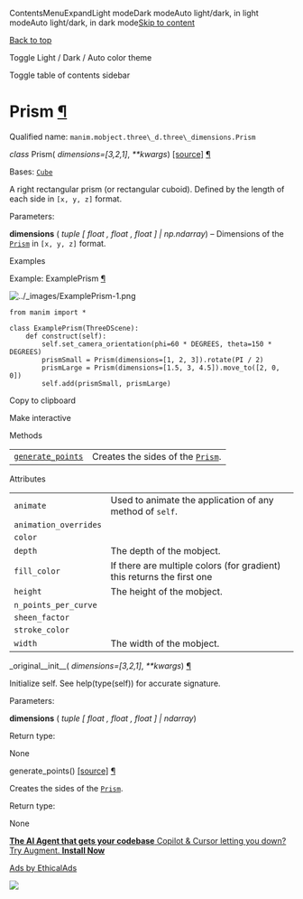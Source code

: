 ContentsMenuExpandLight modeDark modeAuto light/dark, in light modeAuto light/dark, in dark mode[Skip to content](https://docs.manim.community/en/stable/reference/manim.mobject.three_d.three_dimensions.Prism.html#furo-main-content)

[Back to top](https://docs.manim.community/en/stable/reference/manim.mobject.three_d.three_dimensions.Prism.html#)

Toggle Light / Dark / Auto color theme

Toggle table of contents sidebar

# Prism [¶](https://docs.manim.community/en/stable/reference/manim.mobject.three_d.three_dimensions.Prism.html\#prism "Link to this heading")

Qualified name: `manim.mobject.three\_d.three\_dimensions.Prism`

_class_ Prism( _dimensions=\[3,2,1\]_, _\*\*kwargs_) [\[source\]](https://docs.manim.community/en/stable/_modules/manim/mobject/three_d/three_dimensions.html#Prism) [¶](https://docs.manim.community/en/stable/reference/manim.mobject.three_d.three_dimensions.Prism.html#manim.mobject.three_d.three_dimensions.Prism "Link to this definition")

Bases: [`Cube`](https://docs.manim.community/en/stable/reference/manim.mobject.three_d.three_dimensions.Cube.html#manim.mobject.three_d.three_dimensions.Cube "manim.mobject.three_d.three_dimensions.Cube")

A right rectangular prism (or rectangular cuboid).
Defined by the length of each side in `[x, y, z]` format.

Parameters:

**dimensions** ( _tuple_ _\[_ _float_ _,_ _float_ _,_ _float_ _\]_ _\|_ _np.ndarray_) – Dimensions of the [`Prism`](https://docs.manim.community/en/stable/reference/manim.mobject.three_d.three_dimensions.Prism.html#manim.mobject.three_d.three_dimensions.Prism "manim.mobject.three_d.three_dimensions.Prism") in `[x, y, z]` format.

Examples

Example: ExamplePrism [¶](https://docs.manim.community/en/stable/reference/manim.mobject.three_d.three_dimensions.Prism.html#exampleprism)

![../_images/ExamplePrism-1.png](https://docs.manim.community/en/stable/_images/ExamplePrism-1.png)

```
from manim import *

class ExamplePrism(ThreeDScene):
    def construct(self):
        self.set_camera_orientation(phi=60 * DEGREES, theta=150 * DEGREES)
        prismSmall = Prism(dimensions=[1, 2, 3]).rotate(PI / 2)
        prismLarge = Prism(dimensions=[1.5, 3, 4.5]).move_to([2, 0, 0])
        self.add(prismSmall, prismLarge)

```

Copy to clipboard

Make interactive

Methods

|     |     |
| --- | --- |
| [`generate_points`](https://docs.manim.community/en/stable/reference/manim.mobject.three_d.three_dimensions.Prism.html#manim.mobject.three_d.three_dimensions.Prism.generate_points "manim.mobject.three_d.three_dimensions.Prism.generate_points") | Creates the sides of the [`Prism`](https://docs.manim.community/en/stable/reference/manim.mobject.three_d.three_dimensions.Prism.html#manim.mobject.three_d.three_dimensions.Prism "manim.mobject.three_d.three_dimensions.Prism"). |

Attributes

|     |     |
| --- | --- |
| `animate` | Used to animate the application of any method of `self`. |
| `animation_overrides` |  |
| `color` |  |
| `depth` | The depth of the mobject. |
| `fill_color` | If there are multiple colors (for gradient) this returns the first one |
| `height` | The height of the mobject. |
| `n_points_per_curve` |  |
| `sheen_factor` |  |
| `stroke_color` |  |
| `width` | The width of the mobject. |

\_original\_\_init\_\_( _dimensions=\[3,2,1\]_, _\*\*kwargs_) [¶](https://docs.manim.community/en/stable/reference/manim.mobject.three_d.three_dimensions.Prism.html#manim.mobject.three_d.three_dimensions.Prism._original__init__ "Link to this definition")

Initialize self. See help(type(self)) for accurate signature.

Parameters:

**dimensions** ( _tuple_ _\[_ _float_ _,_ _float_ _,_ _float_ _\]_ _\|_ _ndarray_)

Return type:

None

generate\_points() [\[source\]](https://docs.manim.community/en/stable/_modules/manim/mobject/three_d/three_dimensions.html#Prism.generate_points) [¶](https://docs.manim.community/en/stable/reference/manim.mobject.three_d.three_dimensions.Prism.html#manim.mobject.three_d.three_dimensions.Prism.generate_points "Link to this definition")

Creates the sides of the [`Prism`](https://docs.manim.community/en/stable/reference/manim.mobject.three_d.three_dimensions.Prism.html#manim.mobject.three_d.three_dimensions.Prism "manim.mobject.three_d.three_dimensions.Prism").

Return type:

None

[**The AI Agent that gets your codebase** Copilot & Cursor letting you down? Try Augment. **Install Now**](https://server.ethicalads.io/proxy/click/8458/019600e1-a464-71e2-baac-eb6a5afe0fb4/)

[Ads by EthicalAds](https://www.ethicalads.io/advertisers/?ref=ea-text)

![](https://server.ethicalads.io/proxy/view/8458/019600e1-a464-71e2-baac-eb6a5afe0fb4/)